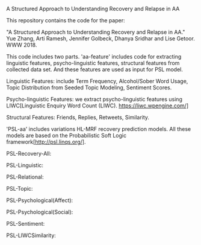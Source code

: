 A Structured Approach to Understanding Recovery and Relapse in AA

This repository contains the code for the paper:

"A Structured Approach to Understanding Recovery and Relapse in AA." Yue Zhang, Arti Ramesh, Jennifer Golbeck, Dhanya Sridhar and Lise Getoor. WWW 2018.

This code includes two parts. 'aa-feature' includes code for extracting linguistic features, psycho-linguistic features, structural features from collected data set. And these features are used as input for PSL model.

Linguistic Features: include Term Frequency, Alcohol/Sober Word Usage, Topic Distribution from Seeded Topic Modeling, Sentiment Scores.

Psycho-linguistic Features: we extract psycho-linguistic
features using LIWC[Linguistic Enquiry Word Count (LIWC). https://liwc.wpengine.com/]

Structural Features: Friends, Replies, Retweets, Similarity.

'PSL-aa' includes variations HL-MRF recovery prediction models. All these models are based on the Probabilistic Soft Logic framework[http://psl.linqs.org/].

PSL-Recovery-All: 

PSL-Linguistic:

PSL-Relational:

PSL-Topic:

PSL-Psychological(Affect):

PSL-Psychological(Social):

PSL-Sentiment: 

PSL-LIWCSimilarity: 

